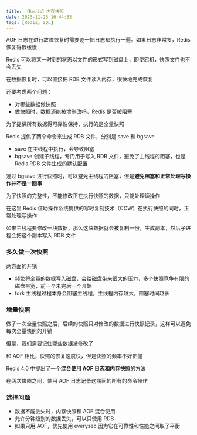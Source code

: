 ```yaml
---
title: 【Redis】内存快照
date: 2023-11-25 16:44:53
tags: [Redis, SQL]
---
```


AOF 日志在进行故障恢复时需要逐一把日志都执行一遍。如果日志非常多，Redis 恢复得很缓慢

Redis 可以将某一时刻的状态以文件的形式写到磁盘上，即使宕机，快照文件也不会丢失

在数据恢复时，可以直接把 RDB 文件读入内存，很快地完成恢复

还要考虑两个问题：

- 对哪些数据做快照
- 做快照时，数据还能被增删改吗，Redis 是否被阻塞

为了提供所有数据得可靠性保持，执行的是全量快照

Redis 提供了两个命令来生成 RDB 文件，分别是 save 和 bgsave

- save 在主线程中执行，会导致阻塞
- bgsave 创建子线程，专门用于写入 RDB 文件，避免了主线程的阻塞，也是 Redis RDB 文件生成的默认配置

通过 bgsave 进行快照时，可以避免主线程的阻塞，但是**避免阻塞和正常处理写操作并不是一回事**

为了快照的完整性，不能修改正在执行快照的数据，只能处理读操作

在这里 Redis 借助操作系统提供的写时复制技术（COW）在执行快照的同时，正常处理写操作

如果主线程要修改一块数据，那么这块数据就会被复制一份，生成副本，然后子进程会把这个副本写入 RDB 文件

### 多久做一次快照

两方面的开销

- 频繁将全量的数据写入磁盘，会给磁盘带来很大的压力，多个快照竞争有限的磁盘带宽，前一个未完后一个开始
- fork 主线程过程本身会阻塞主线程，主线程内存越大，阻塞时间越长

### 增量快照

做了一次全量快照之后，后续的快照只对修改的数据进行快照记录，这样可以避免每次全量快照的开销

但是，我们需要记住哪些数据被修改了

和 AOF 相比，快照的恢复速度快，但是快照的频率不好把握

Redis 4.0 中提出了一个**混合使用 AOF 日志和内存快照**的方法

在两次快照之间，使用 AOF 日志记录这期间的所有的命令操作

### 选择问题

- 数据不能丢失时，内存快照和 AOF 混合使用
- 允许分钟级别的数据丢失，可以只使用 RDB
- 如果只用 AOF，优先使用 everysec 因为它在可靠性和性能之间取了平衡